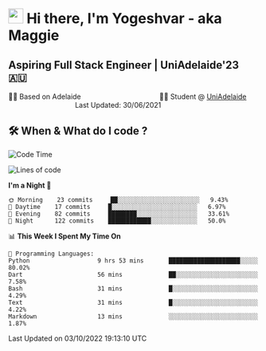 <h1><img src="https://emojis.slackmojis.com/emojis/images/1531849430/4246/blob-sunglasses.gif?1531849430" width="30"/> Hi there, I'm Yogeshvar - aka Maggie</h1>

## Aspiring Full Stack Engineer | UniAdelaide'23 🇦🇺  
🏂🏻  Based on Adelaide &nbsp;&nbsp;&nbsp;&nbsp;&nbsp;&nbsp;&nbsp;&nbsp;&nbsp;&nbsp;&nbsp;&nbsp;&nbsp;&nbsp;&nbsp;&nbsp;&nbsp;&nbsp;&nbsp;&nbsp;&nbsp;&nbsp;&nbsp;&nbsp;&nbsp;&nbsp;&nbsp;&nbsp;&nbsp;&nbsp;&nbsp;&nbsp;&nbsp;&nbsp;&nbsp;&nbsp;&nbsp;&nbsp;&nbsp;👨‍💻 Student @ [UniAdelaide](https://www.adelaide.edu.au)   &nbsp;&nbsp;&nbsp;&nbsp;&nbsp;&nbsp;&nbsp;&nbsp;&nbsp;&nbsp;&nbsp;&nbsp;&nbsp;&nbsp;&nbsp;&nbsp;&nbsp;&nbsp;&nbsp;&nbsp;&nbsp;&nbsp;&nbsp;&nbsp;&nbsp;&nbsp;&nbsp;&nbsp;&nbsp;&nbsp;&nbsp;&nbsp; &nbsp;Last Updated: 30/06/2021

## 🛠 When & What do I code ?  

<!--START_SECTION:waka-->
![Code Time](http://img.shields.io/badge/Code%20Time-1%2C804%20hrs%201%20min-blue)

![Lines of code](https://img.shields.io/badge/From%20Hello%20World%20I%27ve%20Written-2%20Million%20lines%20of%20code-blue)

**I'm a Night 🦉** 

```text
🌞 Morning    23 commits     ██░░░░░░░░░░░░░░░░░░░░░░░   9.43% 
🌆 Daytime    17 commits     █░░░░░░░░░░░░░░░░░░░░░░░░   6.97% 
🌃 Evening    82 commits     ████████░░░░░░░░░░░░░░░░░   33.61% 
🌙 Night      122 commits    ████████████░░░░░░░░░░░░░   50.0%

```


📊 **This Week I Spent My Time On** 

```text
💬 Programming Languages: 
Python                   9 hrs 53 mins       ████████████████████░░░░░   80.02% 
Dart                     56 mins             ██░░░░░░░░░░░░░░░░░░░░░░░   7.58% 
Bash                     31 mins             █░░░░░░░░░░░░░░░░░░░░░░░░   4.29% 
Text                     31 mins             █░░░░░░░░░░░░░░░░░░░░░░░░   4.22% 
Markdown                 13 mins             ░░░░░░░░░░░░░░░░░░░░░░░░░   1.87%

```


 Last Updated on 03/10/2022 19:13:10 UTC
<!--END_SECTION:waka-->

